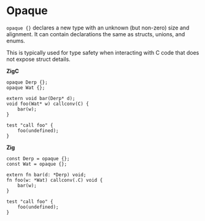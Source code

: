 # Opaque
  

`opaque {}` declares a new type with an unknown (but non-zero) size and alignment. It can contain declarations the same as structs, unions, and enums.
  
This is typically used for type safety when interacting with C code that does not expose struct details.
  

**ZigC**
```
opaque Derp {};
opaque Wat {};

extern void bar(Derp* d);
void foo(Wat* w) callconv(C) {
    bar(w);
}

test "call foo" {
    foo(undefined);
}
```
  
**Zig**
```
const Derp = opaque {};
const Wat = opaque {};

extern fn bar(d: *Derp) void;
fn foo(w: *Wat) callconv(.C) void {
    bar(w);
}

test "call foo" {
    foo(undefined);
}
```

